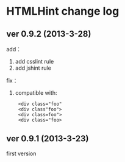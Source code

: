 HTMLHint change log
====================

## ver 0.9.2 (2013-3-28)

add：

1. add csslint rule
2. add jshint rule

fix：

1. compatible with: 

        <div class="foo"
        <div class"foo">
        <div class=foo">
        <div class="foo>

## ver 0.9.1 (2013-3-23)

first version